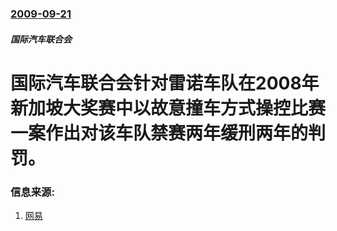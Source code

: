 ### [2009-09-21](/news/2009/09/21/index.md)

##### 国际汽车联合会
# 国际汽车联合会针对雷诺车队在2008年新加坡大奖赛中以故意撞车方式操控比赛一案作出对该车队禁赛两年缓刑两年的判罚。




### 信息来源:

1. [网易](https://web.archive.org/web/20090925103117/http://sports.163.com/09/0921/22/5JP3O43R00051CDQ.html)
